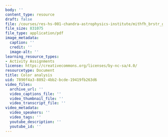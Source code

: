 ```yaml
---
body: ''
content_type: resource
draft: false
file: /courses/res-hs-001-chandra-astrophysics-institute/mithfh_brstr_gs1826anls.pdf
file_size: 831075
file_type: application/pdf
image_metadata:
  caption: ''
  credit: ''
  image-alt: ''
learning_resource_types:
- Activity Assignments
license: https://creativecommons.org/licenses/by-nc-sa/4.0/
resourcetype: Document
title: Color analysis
uid: 7890f4a3-8892-4bb2-bcde-19419fb263d6
video_files:
  archive_url: ''
  video_captions_file: ''
  video_thumbnail_file: ''
  video_transcript_file: ''
video_metadata:
  video_speakers: ''
  video_tags: ''
  youtube_description: ''
  youtube_id: ''
---
```

